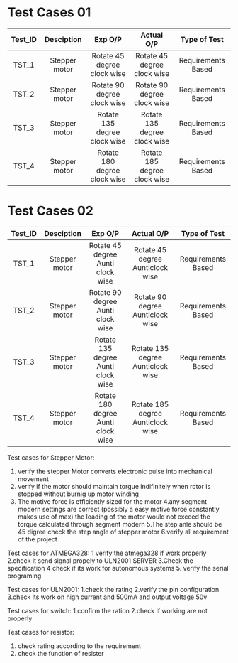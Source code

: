 # Test Cases 01
|Test_ID|Desciption|Exp O/P|Actual O/P|Type of Test|
|:--:|:--:|:--:|:--:|:--:|
|TST_1|Stepper motor|Rotate 45 degree clock wise|Rotate 45 degree clock wise|Requirements Based|
|TST_2|Stepper motor|Rotate 90 degree clock wise|Rotate 90 degree clock wise|Requirements Based|
|TST_3|Stepper motor|Rotate 135 degree clock wise|Rotate 135 degree clock wise|Requirements Based|
|TST_4|Stepper motor|Rotate 180 degree clock wise|Rotate 185 degree clock wise|Requirements Based|

# Test Cases 02
|Test_ID|Desciption|Exp O/P|Actual O/P|Type of Test|
|:--:|:--:|:--:|:--:|:--:|
|TST_1|Stepper motor|Rotate 45 degree Aunti clock wise|Rotate 45 degree  Aunticlock wise|Requirements Based|
|TST_2|Stepper motor|Rotate 90 degree  Aunti clock wise|Rotate 90 degree  Aunticlock wise|Requirements Based|
|TST_3|Stepper motor|Rotate 135 degree  Aunti clock wise|Rotate 135 degree  Aunticlock wise|Requirements Based|
|TST_4|Stepper motor|Rotate 180 degree Aunti clock wise|Rotate 185 degree  Aunticlock wise|Requirements Based|




Test cases for Stepper Motor:
  1. verify the stepper Motor converts electronic pulse into mechanical movement
  2. verify if the motor should maintain torgue indifinitely when rotor is stopped without burnig up motor winding
  3. The motive force is efficiently sized for the motor
  4.any segment modern settings are correct (possibly a easy motive force constantly makes use of max)
    the loading of the motor would not exceed the torque calculated through segment modern
  5.The step anle should be 45 digree check the step angle of stepper motor
  6.verify all requirement of the project
  
  Test cases for ATMEGA328:
  1 verify the atmega328 if work  properly
  2.check it send signal propely to ULN2001 SERVER
  3.Check the specification
  4 check if its work for autonomous systems
  5. verify the serial programing
  
  Test cases for ULN2001:
  1.check the rating
  2.verify the pin configuration
  3.check its work on high current and 500mA and output voltage 50v
  
  Test cases for switch:
  1.confirm the ration
  2.check if working are not properly 
  
  Test cases for resistor:
  1. check rating according to the requirement
  2. check the function of resister
